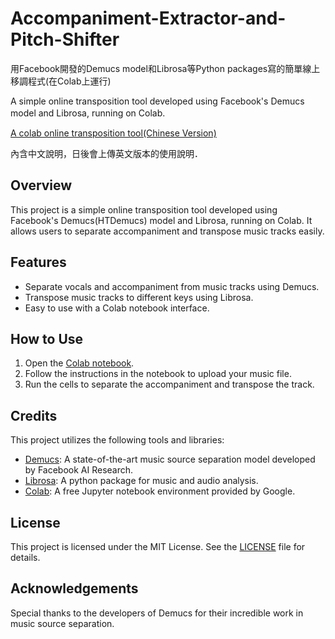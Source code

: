 # Accompaniment-Extractor-and-Pitch-Shifter
用Facebook開發的Demucs model和Librosa等Python packages寫的簡單線上移調程式(在Colab上運行)　　　　

A simple online transposition tool developed using Facebook's Demucs model and Librosa, running on Colab.　　　　

[A colab online transposition tool(Chinese Version)](https://colab.research.google.com/drive/1MHk0PrDqzQPvazmfEav2l30bEPGcjF17?hl=zh-tw#scrollTo=WCwMs05xjh80)

內含中文說明，日後會上傳英文版本的使用說明．　　　　

## Overview
This project is a simple online transposition tool developed using Facebook's Demucs(HTDemucs) model and Librosa, running on Colab. It allows users to separate accompaniment and transpose music tracks easily.

## Features
- Separate vocals and accompaniment from music tracks using Demucs.
- Transpose music tracks to different keys using Librosa.
- Easy to use with a Colab notebook interface.

## How to Use
1. Open the [Colab notebook](https://colab.research.google.com/drive/1MHk0PrDqzQPvazmfEav2l30bEPGcjF17?hl=zh-tw#scrollTo=WCwMs05xjh80).
2. Follow the instructions in the notebook to upload your music file.
3. Run the cells to separate the accompaniment and transpose the track.

## Credits
This project utilizes the following tools and libraries:
- [Demucs](https://github.com/facebookresearch/demucs): A state-of-the-art music source separation model developed by Facebook AI Research.
- [Librosa](https://librosa.org/): A python package for music and audio analysis.
- [Colab](https://colab.research.google.com/): A free Jupyter notebook environment provided by Google.

## License
This project is licensed under the MIT License. See the [LICENSE](LICENSE) file for details.

## Acknowledgements
Special thanks to the developers of Demucs for their incredible work in music source separation.



